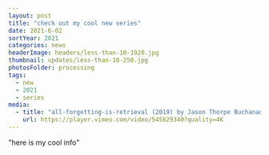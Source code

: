 ```yaml
---
layout: post
title: "check out my cool new series"
date: 2021-6-02
sortYear: 2021
categories: news
headerImage: headers/less-than-10-1920.jpg
thumbnail: updates/less-than-10-250.jpg
photosFolder: processing
tags:
  - new
  - 2021
  - series
media:
  - title: "all-forgetting-is-retrieval (2019) by Jason Thorpe Buchanan"
    url: https://player.vimeo.com/video/545829340?quality=4K
---
```

"here is my cool info"
